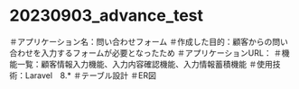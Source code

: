 # 20230903_advance_test
＃アプリケーション名：問い合わせフォーム
＃作成した目的：顧客からの問い合わせを入力するフォームが必要となったため
＃アプリケーションURL：
＃機能一覧：顧客情報入力機能、入力内容確認機能、入力情報蓄積機能
＃使用技術：Laravel　8.*
＃テーブル設計
＃ER図
